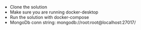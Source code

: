 - Clone the solution
- Make sure you are running docker-desktop
- Run the solution with docker-compose
- MongoDb conn string: mongodb://root:root@localhost:27017/ 
